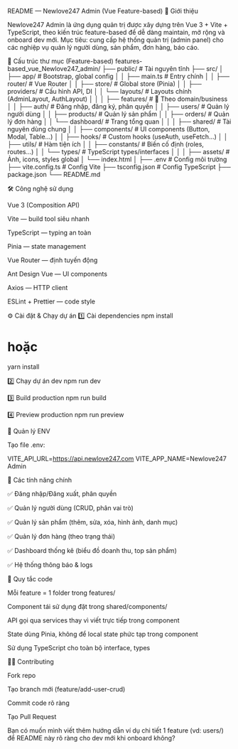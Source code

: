 README — Newlove247 Admin (Vue Feature-based)
🚀 Giới thiệu

Newlove247 Admin là ứng dụng quản trị được xây dựng trên Vue 3 + Vite + TypeScript, theo kiến trúc feature-based để dễ dàng maintain, mở rộng và onboard dev mới.
Mục tiêu: cung cấp hệ thống quản trị (admin panel) cho các nghiệp vụ quản lý người dùng, sản phẩm, đơn hàng, báo cáo.

📂 Cấu trúc thư mục (Feature-based)
features-based_vue_Newlove247_admin/
├── public/                  # Tài nguyên tĩnh
├── src/
│   ├── app/                 # Bootstrap, global config
│   │   ├── main.ts          # Entry chính
│   │   ├── router/          # Vue Router
│   │   ├── store/           # Global store (Pinia)
│   │   ├── providers/       # Cấu hình API, DI
│   │   └── layouts/         # Layouts chính (AdminLayout, AuthLayout)
│   │
│   ├── features/            # 📌 Theo domain/business
│   │   ├── auth/            # Đăng nhập, đăng ký, phân quyền
│   │   ├── users/           # Quản lý người dùng
│   │   ├── products/        # Quản lý sản phẩm
│   │   ├── orders/          # Quản lý đơn hàng
│   │   └── dashboard/       # Trang tổng quan
│   │
│   ├── shared/              # Tài nguyên dùng chung
│   │   ├── components/      # UI components (Button, Modal, Table…)
│   │   ├── hooks/           # Custom hooks (useAuth, useFetch…)
│   │   ├── utils/           # Hàm tiện ích
│   │   ├── constants/       # Biến cố định (roles, routes…)
│   │   └── types/           # TypeScript types/interfaces
│   │
│   ├── assets/              # Ảnh, icons, styles global
│   └── index.html
│
├── .env                     # Config môi trường
├── vite.config.ts           # Config Vite
├── tsconfig.json            # Config TypeScript
├── package.json
└── README.md

🛠️ Công nghệ sử dụng

Vue 3 (Composition API)

Vite — build tool siêu nhanh

TypeScript — typing an toàn

Pinia — state management

Vue Router — định tuyến động

Ant Design Vue — UI components

Axios — HTTP client

ESLint + Prettier — code style

⚙️ Cài đặt & Chạy dự án
1️⃣ Cài dependencies
npm install
# hoặc
yarn install

2️⃣ Chạy dự án dev
npm run dev

3️⃣ Build production
npm run build

4️⃣ Preview production
npm run preview

🔑 Quản lý ENV

Tạo file .env:

VITE_API_URL=https://api.newlove247.com
VITE_APP_NAME=Newlove247 Admin

🌟 Các tính năng chính

✅ Đăng nhập/Đăng xuất, phân quyền

✅ Quản lý người dùng (CRUD, phân vai trò)

✅ Quản lý sản phẩm (thêm, sửa, xóa, hình ảnh, danh mục)

✅ Quản lý đơn hàng (theo trạng thái)

✅ Dashboard thống kê (biểu đồ doanh thu, top sản phẩm)

✅ Hệ thống thông báo & logs

📖 Quy tắc code

Mỗi feature = 1 folder trong features/

Component tái sử dụng đặt trong shared/components/

API gọi qua services thay vì viết trực tiếp trong component

State dùng Pinia, không để local state phức tạp trong component

Sử dụng TypeScript cho toàn bộ interface, types

👨‍💻 Contributing

Fork repo

Tạo branch mới (feature/add-user-crud)

Commit code rõ ràng

Tạo Pull Request

Bạn có muốn mình viết thêm hướng dẫn ví dụ chi tiết 1 feature (vd: users/) để README này rõ ràng cho dev mới khi onboard không?